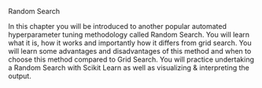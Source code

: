 Random Search

In this chapter you will be introduced to another popular automated hyperparameter tuning methodology called Random Search. You will learn what it is, how it works and importantly how it differs from grid search. You will learn some advantages and disadvantages of this method and when to choose this method compared to Grid Search. You will practice undertaking a Random Search with Scikit Learn as well as visualizing & interpreting the output.
